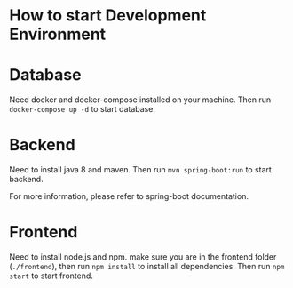 # How to start Development Environment

# Database
Need docker and docker-compose installed on your machine. 
Then run `docker-compose up -d` to start database.

# Backend
Need to install java 8 and maven.
Then run `mvn spring-boot:run` to start backend.

For more information, please refer to spring-boot documentation.

# Frontend
Need to install node.js and npm.
make sure you are in the frontend folder (`./frontend`), then run `npm install` to install all dependencies.
Then run `npm start` to start frontend.
